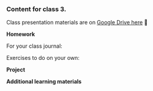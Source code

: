 ### Content for class 3. 

Class presentation materials are on [Google Drive here]() 🚧

__Homework__

For your class journal:

Exercises to do on your own:


__Project__



__Additional learning materials__

